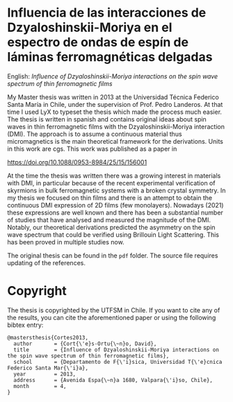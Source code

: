 # Influencia de las interacciones de Dzyaloshinskii-Moriya en el espectro de ondas de espín de láminas ferromagnéticas delgadas

English: *Influence of Dzyaloshinskii-Moriya interactions on the spin wave
spectrum of thin ferromagnetic films* 

My Master thesis was written in 2013 at the Universidad Técnica Federico Santa
María in Chile, under the supervision of Prof. Pedro Landeros. At that time I
used LyX to typeset the thesis which made the process much easier. The thesis
is written in spanish and contains original ideas about spin waves in thin
ferromagnetic films with the Dzyaloshinskii-Moriya interaction (DMI). The
approach is to assume a continuous material thus micromagnetics is the main
theoretical framework for the derivations. Units in this work are cgs. This
work was published as a paper in

https://doi.org/10.1088/0953-8984/25/15/156001

At the time the thesis was written there was a growing interest in materials
with DMI, in particular because of the recent experimental verification of
skyrmions in bulk ferromagnetic systems with a broken crystal symmetry. In my
thesis we focused on thin films and there is an attempt to obtain the
continuous DMI expression of 2D films (few monolayers). Nowadays (2021) these
expressions are well known and there has been a substantial number of studies
that have analysed and measured the magnitude of the DMI. Notably, our
theoretical derivations predicted the asymmetry on the spin wave spectrum that
could be verified using Brillouin Light Scattering. This has been proved in
multiple studies now.

The original thesis can be found in the `pdf` folder. The source file requires
updating of the references.

# Copyright

The thesis is copyrighted by the UTFSM in Chile. If you want to cite any of the
results, you can cite the aforementioned paper or using the following
bibtex entry:

    
    @mastersthesis{Cortes2013,
      author       = {Cort{\'e}s-Ortu{\~n}o, David}, 
      title        = {Influence of Dzyaloshinskii-Moriya interactions on the spin wave spectrum of thin ferromagnetic films},
      school       = {Departamento de F{\'i}sica, Universidad T{\'e}cnica Federico Santa Mar{\'i}a},
      year         = 2013,
      address      = {Avenida Espa{\~n}a 1680, Valpara{\'i}so, Chile},
      month        = 4,
    }

